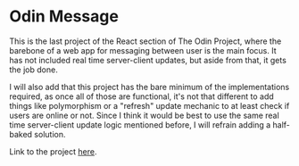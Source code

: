 # Odin Message
This is the last project of the React section of The Odin Project, where the barebone of a web app for messaging between user is the main focus. It has not included real time server-client updates, but aside from that, it gets the job done.

I will also add that this project has the bare minimum of the implementations required, as once all of those are functional, it's not that different to add things like polymorphism or a "refresh" update mechanic to at least check if users are online or not. Since I think it would be best to use the same real time server-client update logic mentioned before, I will refrain adding a half-baked solution.

Link to the project [here](https://www.theodinproject.com/lessons/react-new-messaging-app).